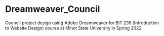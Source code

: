 # Dreamweaver_Council
Council project design using Adobe Dreamweaver for BIT 235 (Introduction to Website Design) course at Minot State University in Spring 2022
